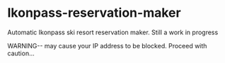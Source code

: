 # Ikonpass-reservation-maker
Automatic Ikonpass ski resort reservation maker.
Still a work in progress


WARNING-- may cause your IP address to be blocked. Proceed with caution...
